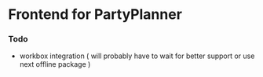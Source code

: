 # Frontend for PartyPlanner

### Todo

- workbox integration ( will probably have to wait for better support or use next offline package )
